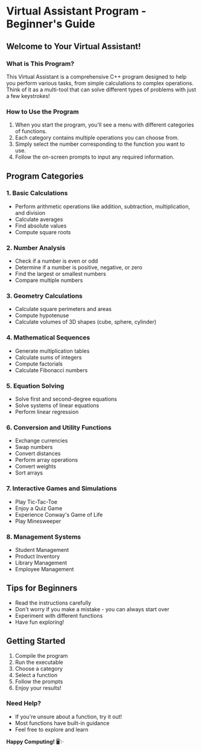# Virtual Assistant Program - Beginner's Guide

## Welcome to Your Virtual Assistant!

### What is This Program?

This Virtual Assistant is a comprehensive C++ program designed to help you perform various tasks, from simple calculations to complex operations. Think of it as a multi-tool that can solve different types of problems with just a few keystrokes!

### How to Use the Program

1. When you start the program, you'll see a menu with different categories of functions.
2. Each category contains multiple operations you can choose from.
3. Simply select the number corresponding to the function you want to use.
4. Follow the on-screen prompts to input any required information.

## Program Categories

### 1. Basic Calculations
- Perform arithmetic operations like addition, subtraction, multiplication, and division
- Calculate averages
- Find absolute values
- Compute square roots

### 2. Number Analysis
- Check if a number is even or odd
- Determine if a number is positive, negative, or zero
- Find the largest or smallest numbers
- Compare multiple numbers

### 3. Geometry Calculations
- Calculate square perimeters and areas
- Compute hypotenuse
- Calculate volumes of 3D shapes (cube, sphere, cylinder)

### 4. Mathematical Sequences
- Generate multiplication tables
- Calculate sums of integers
- Compute factorials
- Calculate Fibonacci numbers

### 5. Equation Solving
- Solve first and second-degree equations
- Solve systems of linear equations
- Perform linear regression

### 6. Conversion and Utility Functions
- Exchange currencies
- Swap numbers
- Convert distances
- Perform array operations
- Convert weights
- Sort arrays

### 7. Interactive Games and Simulations
- Play Tic-Tac-Toe
- Enjoy a Quiz Game
- Experience Conway's Game of Life
- Play Minesweeper

### 8. Management Systems
- Student Management
- Product Inventory
- Library Management
- Employee Management

## Tips for Beginners
- Read the instructions carefully
- Don't worry if you make a mistake - you can always start over
- Experiment with different functions
- Have fun exploring!

## Getting Started
1. Compile the program
2. Run the executable
3. Choose a category
4. Select a function
5. Follow the prompts
6. Enjoy your results!

### Need Help?
- If you're unsure about a function, try it out!
- Most functions have built-in guidance
- Feel free to explore and learn

**Happy Computing!** 🖥️✨
